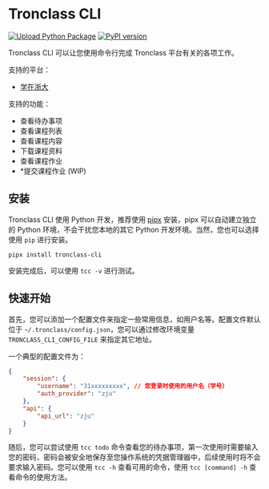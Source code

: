 # Tronclass CLI

[![Upload Python Package](https://github.com/HowyoungZhou/tronclass-cli/actions/workflows/python-publish.yml/badge.svg)](https://github.com/HowyoungZhou/tronclass-cli/actions/workflows/python-publish.yml) [![PyPI version](README.assets/tronclass-cli.svg)](https://pypi.org/project/tronclass-cli/)

Tronclass CLI 可以让您使用命令行完成 Tronclass 平台有关的各项工作。

支持的平台：

- [学在浙大](http://courses.zju.edu.cn/)

支持的功能：

- 查看待办事项
- 查看课程列表
- 查看课程内容
- 下载课程资料
- 查看课程作业
- *提交课程作业 (WIP)

## 安装

Tronclass CLI 使用 Python 开发，推荐使用 [pipx](https://github.com/pipxproject/pipx#install-pipx) 安装，pipx 可以自动建立独立的 Python 环境，不会干扰您本地的其它 Python 开发环境。当然，您也可以选择使用 `pip` 进行安装。

```
pipx install tronclass-cli
```

安装完成后，可以使用 `tcc -v` 进行测试。

## 快速开始

首先，您可以添加一个配置文件来指定一些常用信息，如用户名等。配置文件默认位于 `~/.tronclass/config.json`，您可以通过修改环境变量 `TRONCLASS_CLI_CONFIG_FILE` 来指定其它地址。

一个典型的配置文件为：

```json
{
    "session": {
        "username": "31xxxxxxxxx", // 您登录时使用的用户名（学号）
        "auth_provider": "zju"
    },
    "api": {
        "api_url": "zju"
    }
}
```

随后，您可以尝试使用 `tcc todo` 命令查看您的待办事项，第一次使用时需要输入您的密码，密码会被安全地保存至您操作系统的凭据管理器中，后续使用时将不会要求输入密码。您可以使用 `tcc -h` 查看可用的命令，使用 `tcc [command] -h` 查看命令的使用方法。